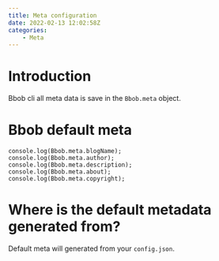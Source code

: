 ```yaml
---
title: Meta configuration
date: 2022-02-13 12:02:58Z
categories:
    - Meta
---
```

# Introduction
Bbob cli all meta data is save in the `Bbob.meta` object.

# Bbob default meta
```
console.log(Bbob.meta.blogName);
console.log(Bbob.meta.author);
console.log(Bbob.meta.description);
console.log(Bbob.meta.about);
console.log(Bbob.meta.copyright);
```

# Where is the default metadata generated from?
Default meta will generated from your `config.json`.